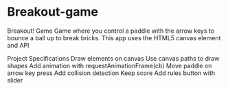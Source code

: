 # Breakout-game

Breakout! Game
Game where you control a paddle with the arrow keys to bounce a ball up to break bricks. This app uses the HTML5 canvas element and API

Project Specifications
Draw elements on canvas
Use canvas paths to draw shapes
Add animation with requestAnimationFrame(cb)
Move paddle on arrow key press
Add collision detection
Keep score
Add rules button with slider

